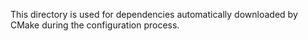 This directory is used for dependencies automatically downloaded by CMake during the configuration process.
